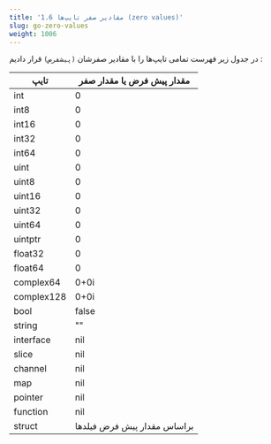 ```yaml
---
title: '1.6 مقادیر صفر تایپ‌ها (zero values)'
slug: go-zero-values
weight: 1006
---
```


در جدول زیر فهرست تمامی تایپ‌ها را با مقادیر صفرشان `(پیشفرض)` قرار دادیم :

| تایپ  |   مقدار پیش فرض یا مقدار صفر           | 
|-----------|--------|
| int   | 0 |
| int8     | 0 |
| int16     | 0 |
| int32     |  0 |
| int64     |  0 |
| uint     | 0 |
| uint8     |  0 |
| uint16     |  0 |
| uint32     |  0 |
| uint64     |  0 |
| uintptr     | 0 |
| float32     |  0 |
| float64     |  0 |
| complex64     |  0+0i |
| complex128     | 0+0i |
| bool     |  false |
| string     |  "" |
| interface     |  nil |
| slice     |  nil |
| channel     |  nil |
| map     |  nil |
| pointer     |  nil |
| function     |  nil |
| struct     |  براساس مقدار پیش فرض فیلدها| 
